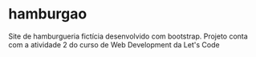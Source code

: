 # hamburgao
Site de hamburgueria fictícia desenvolvido com bootstrap. Projeto conta com a atividade 2 do curso de Web Development da Let's Code
